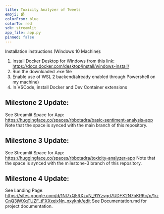 ```yaml
---
title: Toxicity Analyzer of Tweets
emoji: 📹
colorFrom: blue
colorTo: red
sdk: streamlit
app_file: app.py
pinned: false
---
```


Installation instructions (Windows 10 Machine):
1) Install Docker Desktop for Windows from this link: https://docs.docker.com/desktop/install/windows-install/
2) Run the downloaded .exe file
3) Enable use of WSL 2 backend(already enabled through Powershell on my machine)
4) In VSCode, install Docker and Dev Container extensions


## Milestone 2 Update:
See Streamlit Space for App: https://huggingface.co/spaces/rbbotadra/basic-sentiment-analysis-app
Note that the space is synced with the main branch of this repository.

## Milestone 3 Update:
See Streamlit Space for App: https://huggingface.co/spaces/rbbotadra/toxicity-analyzer-app
Note that the space is synced with the milestone-3 branch of this repository.

## Milestone 4 Update:
See Landing Page: https://sites.google.com/d/1NI7xQ5RXzuN_91Yzvgd7UDFX2N7bKRKc/p/1rzCnQ3jWXqTUZF_tFXXxeixNn_nxyknk/edit
See Documentation.md for project documentation.
